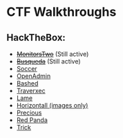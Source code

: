 # CTF Walkthroughs



## HackTheBox:
- [~~MonitorsTwo~~](/monitorstwo/walkthrough.html) (Still active)
- [~~Busqueda~~](/busqueda/walkthrough.html) (Still active)
- [Soccer](/soccer/walkthrough.html)
- [OpenAdmin](/openadmin/walkthrough.html)
- [Bashed](/bashed/walkthrough.html)
- [Traverxec](/traverxec/walkthrough.html)
- [Lame](/lame/walkthrough.html)
- [Horizontall (images only)](/horizontall/walkthrough.html)
- [Precious](/precious/walkthrough.html)
- [Red Panda](/red-panda/walkthrough.html)
- [Trick](/trick/walkthrough.html)

